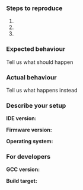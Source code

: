### Steps to reproduce
1.
2.
3.

### Expected behaviour
Tell us what should happen

### Actual behaviour
Tell us what happens instead

### Describe your setup

**IDE version:**

**Firmware version:**

**Operating system:**

### For developers

**GCC version:**

**Build target:**
